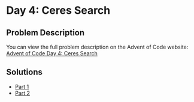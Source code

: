 # Day 4: Ceres Search

## Problem Description

You can view the full problem description on the Advent of Code website: [Advent of Code Day 4: Ceres Search](https://adventofcode.com/2024/day/4)

## Solutions

- [Part 1](./part1.js)
- [Part 2](./part2.js)
